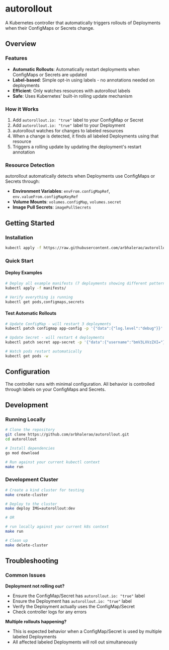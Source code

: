 # autorollout

A Kubernetes controller that automatically triggers rollouts of Deployments when their ConfigMaps or Secrets change.

## Overview

### Features

- **Automatic Rollouts**: Automatically restart deployments when ConfigMaps or Secrets are updated
- **Label-based**: Simple opt-in using labels - no annotations needed on deployments
- **Efficient**: Only watches resources with autorollout labels
- **Safe**: Uses Kubernetes' built-in rolling update mechanism

### How it Works

1. Add `autorollout.io: "true"` label to your ConfigMap or Secret
2. Add `autorollout.io: "true"` label to your Deployment
3. autorollout watches for changes to labeled resources
4. When a change is detected, it finds all labeled Deployments using that resource
5. Triggers a rolling update by updating the deployment's restart annotation

### Resource Detection

autorollout automatically detects when Deployments use ConfigMaps or Secrets through:

- **Environment Variables**: `envFrom.configMapRef`, `env.valueFrom.configMapKeyRef`
- **Volume Mounts**: `volumes.configMap`, `volumes.secret`
- **Image Pull Secrets**: `imagePullSecrets`

## Getting Started

### Installation

```bash
kubectl apply -f https://raw.githubusercontent.com/arbhalerao/autorollout/v1.0.0/autorollout-v1.0.0.yaml
```

### Quick Start

#### Deploy Examples

```bash
# Deploy all example manifests (7 deployments showing different patterns)
kubectl apply -f manifests/

# Verify everything is running
kubectl get pods,configmaps,secrets
```

#### Test Automatic Rollouts

```bash
# Update ConfigMap - will restart 3 deployments
kubectl patch configmap app-config -p '{"data":{"log.level":"debug"}}'

# Update Secret - will restart 4 deployments  
kubectl patch secret app-secret -p '{"data":{"username":"bmV3LXVzZXI="}}'

# Watch pods restart automatically
kubectl get pods -w
```

## Configuration

The controller runs with minimal configuration. All behavior is controlled through labels on your ConfigMaps and Secrets.

## Development

### Running Locally

```bash
# Clone the repository
git clone https://github.com/arbhalerao/autorollout.git
cd autorollout

# Install dependencies
go mod download

# Run against your current kubectl context
make run
```

### Development Cluster

```bash
# Create a kind cluster for testing
make create-cluster

# Deploy to the cluster
make deploy IMG=autorollout:dev

# OR 

# run locally against your current k8s context
make run

# Clean up
make delete-cluster
```

## Troubleshooting

### Common Issues

**Deployment not rolling out?**
- Ensure the ConfigMap/Secret has `autorollout.io: "true"` label
- Ensure the Deployment has `autorollout.io: "true"` label
- Verify the Deployment actually uses the ConfigMap/Secret
- Check controller logs for any errors

**Multiple rollouts happening?**
- This is expected behavior when a ConfigMap/Secret is used by multiple labeled Deployments
- All affected labeled Deployments will roll out simultaneously
